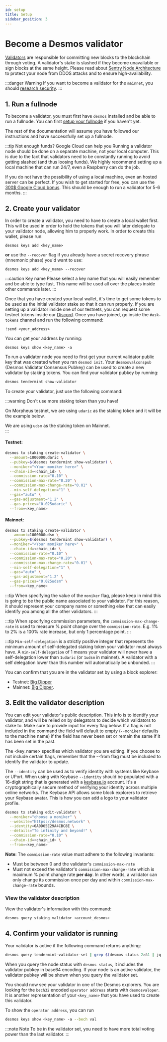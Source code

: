 ```yaml
---
id: setup
title: Setup
sidebar_position: 3
---
```


# Become a Desmos validator
[Validators](01-overview.md) are responsible for committing new blocks to the blockchain through voting. 
A validator's stake is slashed if they become unavailable or sign blocks at the same height. Please read about 
[Sentry Node Architecture](06-validator-faq.md#how-can-validators-protect-themselves-from-denial-of-service-attacks) to protect your node from DDOS attacks and to ensure high-availability.

:::danger Warning
If you want to become a validator for the `mainnet`, you should [research security](../06-mainnet/security.md).
:::

## 1. Run a fullnode
To become a validator, you must first have `desmos` installed and be able to run a fullnode. You can
first [setup your fullnode](../03-fullnode/01-overview.mdx) if you haven't yet.

The rest of the documentation will assume you have followed our instructions and have successfully set up a fullnode.

:::tip Not enough funds? Google Cloud can help you
Running a validator node should be done on a separate machine, not your local computer. This is due to the fact that
validators need to be constantly running to avoid getting slashed (and thus loosing funds). We highly recommend setting
up a local machine that can run 24/7, even a Raspberry can do the job.

If you do not have the possibility of using a local machine, even an hosted server can be perfect. If you wish to get
started for free, you can use the [300$ Google Cloud bonus](https://cloud.google.com/free/docs/gcp-free-tier). This
should be enough to run a validator for 5-6 months.
:::

## 2. Create your validator
In order to create a validator, you need to have to create a local wallet first. This will be used in order to hold the
tokens that you will later delegate to your validator node, allowing him to properly work. In order to create this
wallet, please run:

```shell
desmos keys add <key_name>
```

**or** use the `--recover` flag if you already have a secret recovery phrase (mnemonic phase) you'd want to use:

```shell
desmos keys add <key_name> --recover
```

:::caution Key name
Please select a key name that you will easily remember and be able to type fast. This name will be used all over the
places inside other commands later.
:::

Once that you have created your local wallet, it's time to get some tokens to be used as the initial validator stake so
that it can run properly. If you are setting up a validator inside one of our testnets, you can request some testnet
tokens inside our [Discord](https://discord.gg/yxPRGdq). Once you have joined, go inside the `#ask-tokens` channel and
run the following command:

```
!send <your_address>
```

You can get your address by running:

```shell
desmos keys show <key_name> -a
```

To run a validator node you need to first get your current validator public key that was created when you
ran `desmod init`. Your `desmosvalconspub` (Desmos Validator Consensus Pubkey) can be used to create a new validator by
staking tokens. You can find your validator pubkey by running:

```bash
desmos tendermint show-validator
```

To create your validator, just use the following command:

:::warning Don't use more staking token than you have!

On Morpheus testnet, we are using `udaric` as the staking token and it will be the example below.

We are using `udsm` as the staking token on Mainnet.  
:::

#### Testnet: 
```bash
desmos tx staking create-validator \
  --amount=1000000udaric \
  --pubkey=$(desmos tendermint show-validator) \
  --moniker="<Your moniker here>" \
  --chain-id=<chain_id> \
  --commission-rate="0.10" \
  --commission-max-rate="0.20" \
  --commission-max-change-rate="0.01" \
  --min-self-delegation="1" \
  --gas="auto" \
  --gas-adjustment="1.2" \
  --gas-prices="0.025udaric" \
  --from=<key_name>
```

#### Mainnet:
```bash
desmos tx staking create-validator \
  --amount=1000000udsm \
  --pubkey=$(desmos tendermint show-validator) \
  --moniker="<Your moniker here>" \
  --chain-id=<chain_id> \
  --commission-rate="0.10" \
  --commission-max-rate="0.20" \
  --commission-max-change-rate="0.01" \
  --min-self-delegation="1" \
  --gas="auto" \
  --gas-adjustment="1.2" \
  --gas-prices="0.025udsm" \
  --from=<key_name>
```

:::tip
When specifying the value of the `moniker` flag, please keep in mind this is going to be the public name associated to your validator. For this reason, it should represent your company name or something else that can easily identify you among all the other validators.
:::

:::tip
When specifying commission parameters, the `commission-max-change-rate` is used to measure % _point_ change over the `commission-rate`. E.g. 1% to 2% is a 100% rate increase, but only 1 percentage point.
:::

:::tip
`Min-self-delegation` is a strictly positive integer that represents the minimum amount of self-delegated staking token your validator must always have. A `min-self-delegation` of 1 means your validator will never have a self-delegation lower than `1udaric` (or `1udsm` in mainnet). A validator with a self delegation lower than this number will automatically be unbonded.
:::

You can confirm that you are in the validator set by using a block explorer:
- Testnet:  [Big Dipper](https://morpheus.desmos.network)
- Mainnet: [Big Dipper](https://explorer.desmos.network).

## 3. Edit the validator description
You can edit your validator's public description. This info is to identify your validator, and will be relied on by delegators to decide which validators to stake to. Make sure to provide input for every flag below. If a flag is not included in the command the field will default to empty (`--moniker` defaults to the machine name) if the field has never been set or remain the same if it has been set in the past.

The <key_name> specifies which validator you are editing. If you choose to not include certain flags, remember that the --from flag must be included to identify the validator to update.

The `--identity` can be used as to verify identity with systems like Keybase or UPort. When using with Keybase `--identity` should be populated with a 16-digit string that is generated with a [keybase.io](https://keybase.io) account. It's a cryptographically secure method of verifying your identity across multiple online networks. The Keybase API allows some block explorers to retrieve your Keybase avatar. This is how you can add a logo to your validator profile.

```bash
desmos tx staking edit-validator \
  --moniker="choose a moniker" \
  --website="https://desmos.network" \
  --identity=6A0D65E29A4CBC8E \
  --details="To infinity and beyond!" \
  --commission-rate="0.10" \
  --chain-id=<chain_id> \
  --from=<key_name>
```

__Note__: The `commission-rate` value must adhere to the following invariants:

- Must be between 0 and the validator's `commission-max-rate`
- Must not exceed the validator's `commission-max-change-rate` which is maximum
  % point change rate **per day**. In other words, a validator can only change
  its commission once per day and within `commission-max-change-rate` bounds.

### View the validator description
View the validator's information with this command:

```bash
desmos query staking validator <account_desmos>
```

## 4. Confirm your validator is running
Your validator is active if the following command returns anything:

```bash
desmos query tendermint-validator-set | grep $(desmos status 2>&1 | jq '.ValidatorInfo.PubKey.value')
```

When you query the node status with `desmos status`, it includes the validator pubkey in base64 encoding. If your node is an active validator, the validator pubkey will be shown when you query the validator set.

You should now see your validator in one of the Desmos explorers. You are looking for the `bech32` encoded `operator address` starts with `desmosvaloper`. It is another representation of your `<key_name>` that you have used to create this validator.

To show the `operator address`, you can run

```bash
desmos keys show <key_name> -a --bech val
```

:::note Note 
To be in the validator set, you need to have more total voting power than the last validator.
:::
